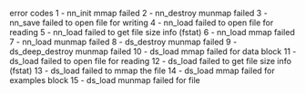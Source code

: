 error codes
1 - nn_init mmap failed
2 - nn_destroy munmap failed
3 - nn_save failed to open file for writing
4 - nn_load failed to open file for reading
5 - nn_load failed to get file size info (fstat)
6 - nn_load mmap failed
7 - nn_load munmap failed
8 - ds_destroy munmap failed
9 - ds_deep_destroy munmap failed
10 - ds_load mmap failed for data block
11 - ds_load failed to open file for reading
12 - ds_load failed to get file size info (fstat)
13 - ds_load failed to mmap the file
14 - ds_load mmap failed for examples block
15 - ds_load munmap failed for file

